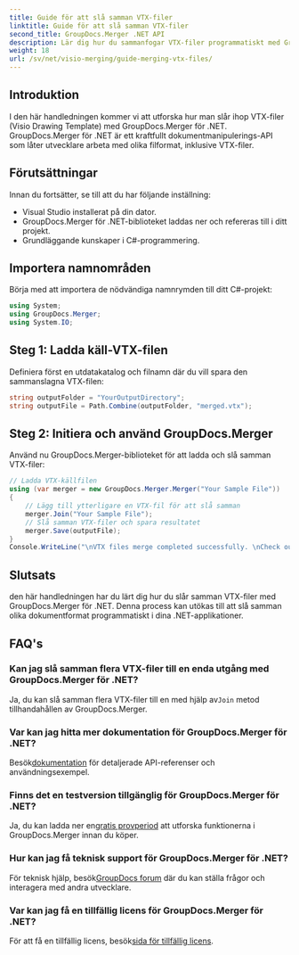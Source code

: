```yaml
---
title: Guide för att slå samman VTX-filer
linktitle: Guide för att slå samman VTX-filer
second_title: GroupDocs.Merger .NET API
description: Lär dig hur du sammanfogar VTX-filer programmatiskt med GroupDocs.Merger för .NET. Steg-för-steg guide med kodexempel.
weight: 18
url: /sv/net/visio-merging/guide-merging-vtx-files/
---
```

## Introduktion
I den här handledningen kommer vi att utforska hur man slår ihop VTX-filer (Visio Drawing Template) med GroupDocs.Merger för .NET. GroupDocs.Merger för .NET är ett kraftfullt dokumentmanipulerings-API som låter utvecklare arbeta med olika filformat, inklusive VTX-filer.
## Förutsättningar
Innan du fortsätter, se till att du har följande inställning:
- Visual Studio installerat på din dator.
- GroupDocs.Merger för .NET-biblioteket laddas ner och refereras till i ditt projekt.
- Grundläggande kunskaper i C#-programmering.

## Importera namnområden
Börja med att importera de nödvändiga namnrymden till ditt C#-projekt:
```csharp
using System; 
using GroupDocs.Merger;
using System.IO;
```
## Steg 1: Ladda käll-VTX-filen
Definiera först en utdatakatalog och filnamn där du vill spara den sammanslagna VTX-filen:
```csharp
string outputFolder = "YourOutputDirectory";
string outputFile = Path.Combine(outputFolder, "merged.vtx");
```
## Steg 2: Initiera och använd GroupDocs.Merger
Använd nu GroupDocs.Merger-biblioteket för att ladda och slå samman VTX-filer:
```csharp
// Ladda VTX-källfilen
using (var merger = new GroupDocs.Merger.Merger("Your Sample File"))
{
    // Lägg till ytterligare en VTX-fil för att slå samman
    merger.Join("Your Sample File");
    // Slå samman VTX-filer och spara resultatet
    merger.Save(outputFile);
}
Console.WriteLine("\nVTX files merge completed successfully. \nCheck output in {0}", outputFolder);
```

## Slutsats
den här handledningen har du lärt dig hur du slår samman VTX-filer med GroupDocs.Merger för .NET. Denna process kan utökas till att slå samman olika dokumentformat programmatiskt i dina .NET-applikationer.

## FAQ's
### Kan jag slå samman flera VTX-filer till en enda utgång med GroupDocs.Merger för .NET?
 Ja, du kan slå samman flera VTX-filer till en med hjälp av`Join` metod tillhandahållen av GroupDocs.Merger.
### Var kan jag hitta mer dokumentation för GroupDocs.Merger för .NET?
 Besök[dokumentation](https://tutorials.groupdocs.com/merger/net/) för detaljerade API-referenser och användningsexempel.
### Finns det en testversion tillgänglig för GroupDocs.Merger för .NET?
 Ja, du kan ladda ner en[gratis provperiod](https://releases.groupdocs.com/) att utforska funktionerna i GroupDocs.Merger innan du köper.
### Hur kan jag få teknisk support för GroupDocs.Merger för .NET?
 För teknisk hjälp, besök[GroupDocs forum](https://forum.groupdocs.com/c/merger/32) där du kan ställa frågor och interagera med andra utvecklare.
### Var kan jag få en tillfällig licens för GroupDocs.Merger för .NET?
 För att få en tillfällig licens, besök[sida för tillfällig licens](https://purchase.groupdocs.com/temporary-license/).